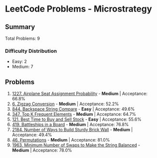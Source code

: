 # LeetCode Problems - Microstrategy

## Summary
Total Problems: 9

### Difficulty Distribution

- Easy: 2
- Medium: 7

## Problems

1. [1227. Airplane Seat Assignment Probability](https://leetcode.com/problems/airplane-seat-assignment-probability/) - **Medium** | Acceptance: 66.8%
2. [6. Zigzag Conversion](https://leetcode.com/problems/zigzag-conversion/) - **Medium** | Acceptance: 52.2%
3. [844. Backspace String Compare](https://leetcode.com/problems/backspace-string-compare/) - **Easy** | Acceptance: 49.6%
4. [347. Top K Frequent Elements](https://leetcode.com/problems/top-k-frequent-elements/) - **Medium** | Acceptance: 64.7%
5. [121. Best Time to Buy and Sell Stock](https://leetcode.com/problems/best-time-to-buy-and-sell-stock/) - **Easy** | Acceptance: 55.6%
6. [419. Battleships in a Board](https://leetcode.com/problems/battleships-in-a-board/) - **Medium** | Acceptance: 76.8%
7. [2184. Number of Ways to Build Sturdy Brick Wall](https://leetcode.com/problems/number-of-ways-to-build-sturdy-brick-wall/) - **Medium** | Acceptance: 49.4%
8. [46. Permutations](https://leetcode.com/problems/permutations/) - **Medium** | Acceptance: 81.0%
9. [1963. Minimum Number of Swaps to Make the String Balanced](https://leetcode.com/problems/minimum-number-of-swaps-to-make-the-string-balanced/) - **Medium** | Acceptance: 78.0%